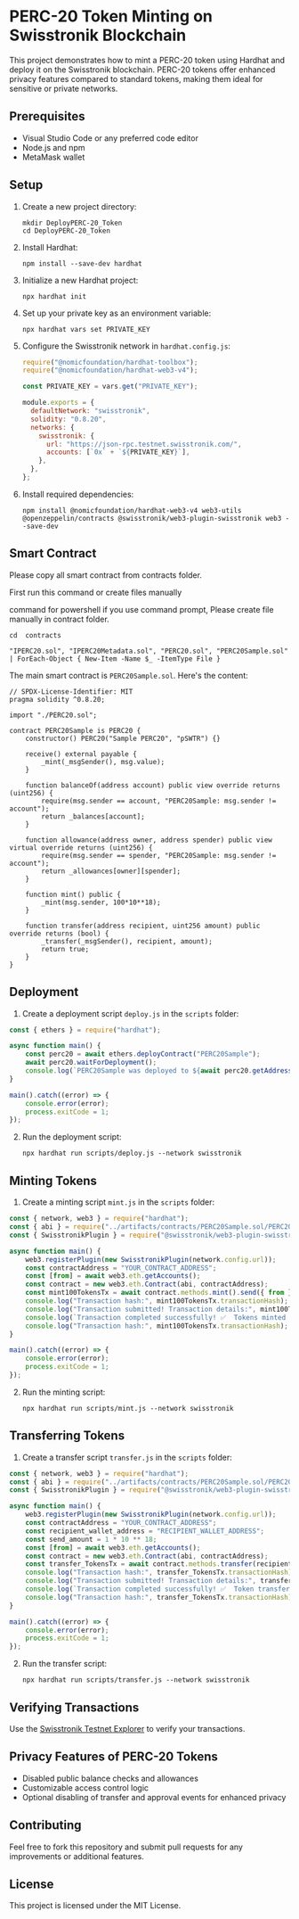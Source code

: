 # PERC-20 Token Minting on Swisstronik Blockchain

This project demonstrates how to mint a PERC-20 token using Hardhat and deploy it on the Swisstronik blockchain. PERC-20 tokens offer enhanced privacy features compared to standard tokens, making them ideal for sensitive or private networks.

## Prerequisites

- Visual Studio Code or any preferred code editor
- Node.js and npm
- MetaMask wallet

## Setup

1. Create a new project directory:
   ```
   mkdir DeployPERC-20_Token
   cd DeployPERC-20_Token
   ```

2. Install Hardhat:
   ```
   npm install --save-dev hardhat
   ```

3. Initialize a new Hardhat project:
   ```
   npx hardhat init
   ```

4. Set up your private key as an environment variable:
   ```
   npx hardhat vars set PRIVATE_KEY
   ```

5. Configure the Swisstronik network in `hardhat.config.js`:

   ```javascript
   require("@nomicfoundation/hardhat-toolbox");
   require("@nomicfoundation/hardhat-web3-v4");

   const PRIVATE_KEY = vars.get("PRIVATE_KEY");

   module.exports = {
     defaultNetwork: "swisstronik",
     solidity: "0.8.20",
     networks: {
       swisstronik: {
         url: "https://json-rpc.testnet.swisstronik.com/",
         accounts: [`0x` + `${PRIVATE_KEY}`],
       },
     },
   };
   ```

6. Install required dependencies:
   ```
   npm install @nomicfoundation/hardhat-web3-v4 web3-utils @openzeppelin/contracts @swisstronik/web3-plugin-swisstronik web3 --save-dev
   ```

## Smart Contract
Please copy all smart contract from contracts folder.

First run this command or create files manually

command for powershell if you use command prompt, Please create file manually in contract folder.
```
cd  contracts

"IPERC20.sol", "IPERC20Metadata.sol", "PERC20.sol", "PERC20Sample.sol" | ForEach-Object { New-Item -Name $_ -ItemType File }
```


The main smart contract is `PERC20Sample.sol`. Here's the content:

```solidity
// SPDX-License-Identifier: MIT
pragma solidity ^0.8.20;

import "./PERC20.sol";

contract PERC20Sample is PERC20 {
    constructor() PERC20("Sample PERC20", "pSWTR") {}

    receive() external payable {
        _mint(_msgSender(), msg.value);
    }

    function balanceOf(address account) public view override returns (uint256) {
        require(msg.sender == account, "PERC20Sample: msg.sender != account");
        return _balances[account];
    }

    function allowance(address owner, address spender) public view virtual override returns (uint256) {
        require(msg.sender == spender, "PERC20Sample: msg.sender != account");
        return _allowances[owner][spender];
    }

    function mint() public {
        _mint(msg.sender, 100*10**18);
    }

    function transfer(address recipient, uint256 amount) public override returns (bool) {
        _transfer(_msgSender(), recipient, amount);
        return true;
    }
}
```

## Deployment

1. Create a deployment script `deploy.js` in the `scripts` folder:

```javascript
const { ethers } = require("hardhat");

async function main() {
    const perc20 = await ethers.deployContract("PERC20Sample");
    await perc20.waitForDeployment();
    console.log(`PERC20Sample was deployed to ${await perc20.getAddress()}`);
}

main().catch((error) => {
    console.error(error);
    process.exitCode = 1;
});
```

2. Run the deployment script:
   ```
   npx hardhat run scripts/deploy.js --network swisstronik
   ```

## Minting Tokens

1. Create a minting script `mint.js` in the `scripts` folder:

```javascript
const { network, web3 } = require("hardhat");
const { abi } = require("../artifacts/contracts/PERC20Sample.sol/PERC20Sample.json");
const { SwisstronikPlugin } = require("@swisstronik/web3-plugin-swisstronik");

async function main() {
    web3.registerPlugin(new SwisstronikPlugin(network.config.url));
    const contractAddress = "YOUR_CONTRACT_ADDRESS";
    const [from] = await web3.eth.getAccounts();
    const contract = new web3.eth.Contract(abi, contractAddress);
    const mint100TokensTx = await contract.methods.mint().send({ from });
    console.log("Transaction hash:", mint100TokensTx.transactionHash);
    console.log("Transaction submitted! Transaction details:", mint100TokensTx);
    console.log(`Transaction completed successfully! ✅  Tokens minted to ${from}`);
    console.log("Transaction hash:", mint100TokensTx.transactionHash);
}

main().catch((error) => {
    console.error(error);
    process.exitCode = 1;
});
```

2. Run the minting script:
   ```
   npx hardhat run scripts/mint.js --network swisstronik
   ```

## Transferring Tokens

1. Create a transfer script `transfer.js` in the `scripts` folder:

```javascript
const { network, web3 } = require("hardhat");
const { abi } = require("../artifacts/contracts/PERC20Sample.sol/PERC20Sample.json");
const { SwisstronikPlugin } = require("@swisstronik/web3-plugin-swisstronik");

async function main() {
    web3.registerPlugin(new SwisstronikPlugin(network.config.url));
    const contractAddress = "YOUR_CONTRACT_ADDRESS";
    const recipient_wallet_address = "RECIPIENT_WALLET_ADDRESS";
    const send_amount = 1 * 10 ** 18;
    const [from] = await web3.eth.getAccounts();
    const contract = new web3.eth.Contract(abi, contractAddress);
    const transfer_TokensTx = await contract.methods.transfer(recipient_wallet_address, send_amount).send({ from });
    console.log("Transaction hash:", transfer_TokensTx.transactionHash);
    console.log("Transaction submitted! Transaction details:", transfer_TokensTx);
    console.log(`Transaction completed successfully! ✅  Token transferred to ${recipient_wallet_address}`);
    console.log("Transaction hash:", transfer_TokensTx.transactionHash);
}

main().catch((error) => {
    console.error(error);
    process.exitCode = 1;
});
```

2. Run the transfer script:
   ```
   npx hardhat run scripts/transfer.js --network swisstronik
   ```

## Verifying Transactions

Use the [Swisstronik Testnet Explorer](https://explorer-evm.testnet.swisstronik.com/) to verify your transactions.

## Privacy Features of PERC-20 Tokens

- Disabled public balance checks and allowances
- Customizable access control logic
- Optional disabling of transfer and approval events for enhanced privacy

## Contributing

Feel free to fork this repository and submit pull requests for any improvements or additional features.

## License

This project is licensed under the MIT License.